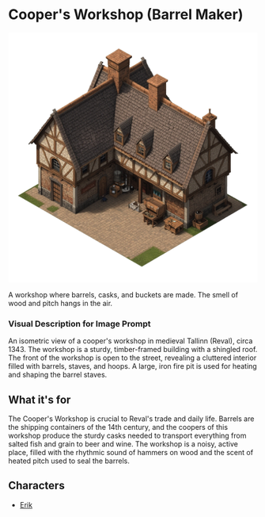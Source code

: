 # Cooper's Workshop (Barrel Maker)

![Cooper's Workshop (Barrel Maker)](../../assets/buildings/cooper.png)

A workshop where barrels, casks, and buckets are made. The smell of wood and pitch hangs in the air.

### Visual Description for Image Prompt

An isometric view of a cooper's workshop in medieval Tallinn (Reval), circa 1343. The workshop is a sturdy, timber-framed building with a shingled roof. The front of the workshop is open to the street, revealing a cluttered interior filled with barrels, staves, and hoops. A large, iron fire pit is used for heating and shaping the barrel staves.

## What it's for

The Cooper's Workshop is crucial to Reval's trade and daily life. Barrels are the shipping containers of the 14th century, and the coopers of this workshop produce the sturdy casks needed to transport everything from salted fish and grain to beer and wine. The workshop is a noisy, active place, filled with the rhythmic sound of hammers on wood and the scent of heated pitch used to seal the barrels.

## Characters

- [Erik](../../characters/workers_quarter/erik/erik.md)
